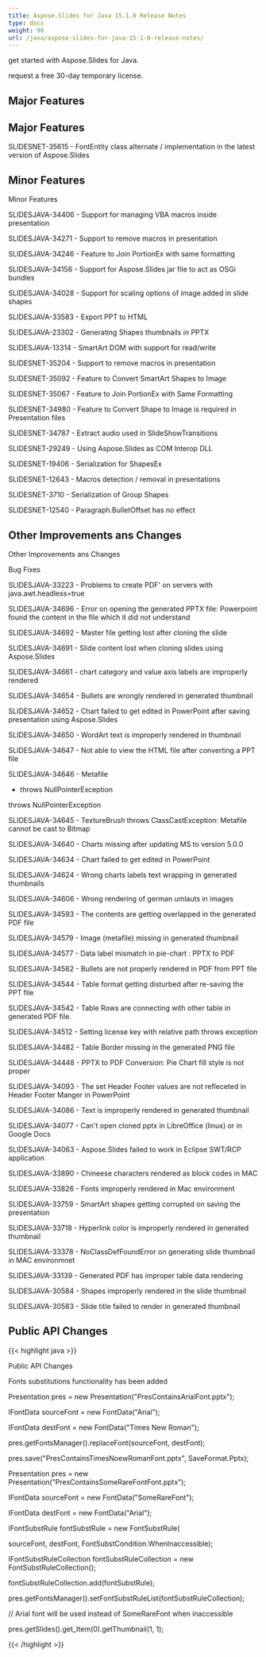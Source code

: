 ```yaml
---
title: Aspose.Slides for Java 15.1.0 Release Notes
type: docs
weight: 90
url: /java/aspose-slides-for-java-15-1-0-release-notes/
---
```


get started with Aspose.Slides for Java.

request a free 30-day temporary license.
## **Major Features**
## **Major Features**
SLIDESNET-35615 - FontEntity class alternate / implementation in the latest version of Aspose.Slides
## **Minor Features**
Minor Features

SLIDESJAVA-34406 - Support for managing VBA macros inside presentation

SLIDESJAVA-34271 - Support to remove macros in presentation

SLIDESJAVA-34246 - Feature to Join PortionEx with same formatting

SLIDESJAVA-34156 - Support for Aspose.Slides jar file to act as OSGi bundles

SLIDESJAVA-34028 - Support for scaling options of image added in slide shapes

SLIDESJAVA-33583 - Export PPT to HTML

SLIDESJAVA-23302 - Generating Shapes thumbnails in PPTX

SLIDESJAVA-13314 - SmartArt DOM with support for read/write

SLIDESNET-35204 - Support to remove macros in presentation

SLIDESNET-35092 - Feature to Convert SmartArt Shapes to Image

SLIDESNET-35067 - Feature to Join PortionEx with Same Formatting

SLIDESNET-34980 - Feature to Convert Shape to Image is required in Presentation files

SLIDESNET-34787 - Extract audio used in SlideShowTransitions

SLIDESNET-29249 - Using Aspose.Slides as COM Interop DLL

SLIDESNET-19406 - Serialization for ShapesEx

SLIDESNET-12643 - Macros detection / removal in presentations

SLIDESNET-3710 - Serialization of Group Shapes

SLIDESNET-12540 - Paragraph.BulletOffset has no effect
## **Other Improvements ans Changes**
Other Improvements ans Changes

Bug Fixes

SLIDESJAVA-33223 - Problems to create PDF' on servers with java.awt.headless=true

SLIDESJAVA-34696 - Error on opening the generated PPTX file: Powerpoint found the content in the file which it did not understand

SLIDESJAVA-34692 - Master file getting lost after cloning the slide

SLIDESJAVA-34691 - Slide content lost when cloning slides using Aspose.Slides

SLIDESJAVA-34661 - chart category and value axis labels are improperly rendered

SLIDESJAVA-34654 - Bullets are wrongly rendered in generated thumbnail

SLIDESJAVA-34652 - Chart failed to get edited in PowerPoint after saving presentation using Aspose.Slides

SLIDESJAVA-34650 - WordArt text is improperly rendered in thumbnail

SLIDESJAVA-34647 - Not able to view the HTML file after converting a PPT file

SLIDESJAVA-34646 - Metafile

- throws NullPointerException

throws NullPointerException

SLIDESJAVA-34645 - TextureBrush throws ClassCastException: Metafile cannot be cast to Bitmap

SLIDESJAVA-34640 - Charts missing after updating MS to version 5.0.0

SLIDESJAVA-34634 - Chart failed to get edited in PowerPoint

SLIDESJAVA-34624 - Wrong charts labels text wrapping in generated thumbnails

SLIDESJAVA-34606 - Wrong rendering of german umlauts in images

SLIDESJAVA-34593 - The contents are getting overlapped in the generated PDF file

SLIDESJAVA-34579 - Image (metafile) missing in generated thumbnail

SLIDESJAVA-34577 - Data label mismatch in pie-chart : PPTX to PDF

SLIDESJAVA-34562 - Bullets are not properly rendered in PDF from PPT file

SLIDESJAVA-34544 - Table format getting disturbed after re-saving the PPT file

SLIDESJAVA-34542 - Table Rows are connecting with other table in generated PDF file.

SLIDESJAVA-34512 - Setting license key with relative path throws exception

SLIDESJAVA-34482 - Table Border missing in the generated PNG file

SLIDESJAVA-34448 - PPTX to PDF Conversion: Pie Chart fill style is not proper

SLIDESJAVA-34093 - The set Header Footer values are not refleceted in Header Footer Manger in PowerPoint

SLIDESJAVA-34086 - Text is improperly rendered in generated thumbnail

SLIDESJAVA-34077 - Can't open cloned pptx in LibreOffice (linux) or in Google Docs

SLIDESJAVA-34063 - Aspose.Slides failed to work in Eclipse SWT/RCP application

SLIDESJAVA-33890 - Chineese characters rendered as block codes in MAC

SLIDESJAVA-33826 - Fonts improperly rendered in Mac environment

SLIDESJAVA-33759 - SmartArt shapes getting corrupted on saving the presentation

SLIDESJAVA-33718 - Hyperlink color is improperly rendered in generated thumbnail

SLIDESJAVA-33378 - NoClassDefFoundError on generating slide thumbnail in MAC environmnet

SLIDESJAVA-33139 - Generated PDF has improper table data rendering

SLIDESJAVA-30584 - Shapes improperly rendered in the slide thumbnail

SLIDESJAVA-30583 - Slide title failed to render in generated thumbnail
## **Public API Changes**
{{< highlight java >}}



Public API Changes

Fonts substitutions functionality has been added

Presentation pres = new Presentation("PresContainsArialFont.pptx");


IFontData sourceFont = new FontData("Arial");


IFontData destFont = new FontData("Times New Roman");


pres.getFontsManager().replaceFont(sourceFont, destFont);


pres.save("PresContainsTimesNoewRomanFont.pptx", SaveFormat.Pptx);

Presentation pres = new Presentation("PresContainsSomeRareFontFont.pptx");


IFontData sourceFont = new FontData("SomeRareFont");


IFontData destFont = new FontData("Arial");


IFontSubstRule fontSubstRule = new FontSubstRule(


sourceFont, destFont, FontSubstCondition.WhenInaccessible);


IFontSubstRuleCollection fontSubstRuleCollection = new FontSubstRuleCollection();


fontSubstRuleCollection.add(fontSubstRule);


pres.getFontsManager().setFontSubstRuleList(fontSubstRuleCollection);


// Arial font will be used instead of SomeRareFont when inaccessible


pres.getSlides().get_Item(0).getThumbnail(1, 1);

{{< /highlight >}}
